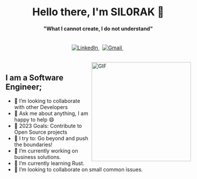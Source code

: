 
<h1 align="center"><b>Hello there, I'm SIL0RAK 👋</b></h1>
<h4 align="center"><b>"What I cannot create, I do not understand"</b></h4>

<p align="center">
    <br>
    <a href="https://www.linkedin.com/in/karolis-krušinskas-11070496/">
        <img src="https://img.shields.io/badge/linkedin-%230077B5.svg?&style=for-the-badge&logo=linkedin&logoColor=white" alt="LinkedIn" />
    </a>&nbsp;
    <a href="mailto:karolis.krusinskas@gmail.com">
        <img src="https://img.shields.io/badge/gmail-%23D14836.svg?&style=for-the-badge&logo=gmail&logoColor=white" alt="Gmail"/>
    </a>&nbsp;
</p>

<br>

<img align="right" height="270px" alt="GIF" src="https://i.pinimg.com/originals/e4/26/70/e426702edf874b181aced1e2fa5c6cde.gif" />

## I am a Software Engineer;
- 👯 I’m looking to collaborate with other Developers
- 💬 Ask me about anything, I am happy to help :smile:
- 🥅 2023 Goals: Contribute to Open Source projects
- 🧗 I try to: Go beyond and push the boundaries!
- 🔭 I’m currently working on business solutions.
- 🌱 I’m currently learning Rust.
- 👯 I’m looking to collaborate on small common issues.

<br>
